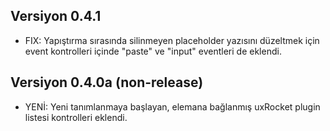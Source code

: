 ## Versiyon 0.4.1
- FIX: Yapıştırma sırasında silinmeyen placeholder yazısını düzeltmek için event kontrolleri içinde "paste" ve "input" eventleri de eklendi.

## Versiyon 0.4.0a (non-release)
- YENİ: Yeni tanımlanmaya başlayan, elemana bağlanmış uxRocket plugin listesi kontrolleri eklendi.